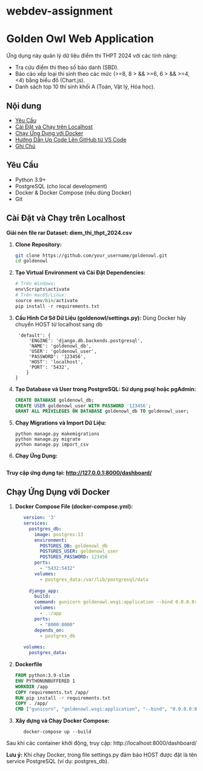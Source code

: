 # webdev-assignment
# Golden Owl Web Application

Ứng dụng này quản lý dữ liệu điểm thi THPT 2024 với các tính năng:
- Tra cứu điểm thi theo số báo danh (SBD).
- Báo cáo xếp loại thí sinh theo các mức (>=8, 8 > && >=6, 6 > && >=4, <4) bằng biểu đồ (Chart.js).
- Danh sách top 10 thí sinh khối A (Toán, Vật lý, Hóa học).

## Nội dung
- [Yêu Cầu](#yêu-cầu)
- [Cài Đặt và Chạy trên Localhost](#cài-đặt-và-chạy-trên-localhost)
- [Chạy Ứng Dụng với Docker](#chạy-ứng-dụng-với-docker)
- [Hướng Dẫn Up Code Lên GitHub từ VS Code](#hướng-dẫn-up-code-lên-github-từ-vs-code)
- [Ghi Chú](#ghi-chú)

## Yêu Cầu
- Python 3.9+
- PostgreSQL (cho local development)
- Docker & Docker Compose (nếu dùng Docker)
- Git

## Cài Đặt và Chạy trên Localhost
**Giải nén file rar Dataset: diem_thi_thpt_2024.csv**
1. **Clone Repository:**
   ```bash
   git clone https://github.com/your_username/goldenowl.git
   cd goldenowl
2. **Tạo Virtual Environment và Cài Đặt Dependencies:**
   ```python -m venv env
   # Trên Windows:
   env\Scripts\activate
   # Trên macOS/Linux:
   source env/bin/activate
   pip install -r requirements.txt
3. **Cấu Hình Cơ Sở Dữ Liệu (goldenowl/settings.py):**
   Dùng Docker hãy chuyển HOST từ localhost sang db
   ```DATABASES = {
    'default': {
        'ENGINE': 'django.db.backends.postgresql',
        'NAME': 'goldenowl_db',
        'USER': 'goldenowl_user',
        'PASSWORD': '123456',
        'HOST': 'localhost',
        'PORT': '5432',
       }
   }
4. **Tạo Database và User trong PostgreSQL: Sử dụng psql hoặc pgAdmin:**
   ``` sql
   CREATE DATABASE goldenowl_db;
   CREATE USER goldenowl_user WITH PASSWORD '123456';
   GRANT ALL PRIVILEGES ON DATABASE goldenowl_db TO goldenowl_user;
5. **Chạy Migrations và Import Dữ Liệu:**
   ```
   python manage.py makemigrations
   python manage.py migrate
   python manage.py import_csv
6. **Chạy Ứng Dụng:**
   ```python manage.py runserver
**Truy cập ứng dụng tại: http://127.0.0.1:8000/dashboard/**

## Chạy Ứng Dụng với Docker
1. **Docker Compose File (docker-compose.yml):**
   ```yaml
      version: '3'
      services:
        postgres_db:
          image: postgres:13
          environment:
            POSTGRES_DB: goldenowl_db
            POSTGRES_USER: goldenowl_user
            POSTGRES_PASSWORD: 123456
          ports:
            - "5432:5432"
          volumes:
            - postgres_data:/var/lib/postgresql/data
      
        django_app:
          build: .
          command: gunicorn goldenowl.wsgi:application --bind 0.0.0.0:8000
          volumes:
            - .:/app
          ports:
            - "8000:8000"
          depends_on:
            - postgres_db
      
      volumes:
        postgres_data:
2. **Dockerfile**
   ```dockerfile
   FROM python:3.9-slim
   ENV PYTHONUNBUFFERED 1
   WORKDIR /app
   COPY requirements.txt /app/
   RUN pip install -r requirements.txt
   COPY . /app/
   CMD ["gunicorn", "goldenowl.wsgi:application", "--bind", "0.0.0.0:8000"]
3. **Xây dựng và Chạy Docker Compose:**
   ```docker-compose down
      docker-compose up --build
Sau khi các container khởi động, truy cập: http://localhost:8000/dashboard/

**Lưu ý:** Khi chạy Docker, trong file settings.py đảm bảo HOST được đặt là tên service PostgreSQL (ví dụ: postgres_db).






   



